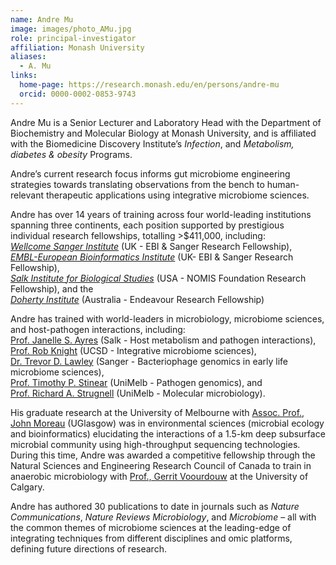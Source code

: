 ```yaml
---
name: Andre Mu
image: images/photo_AMu.jpg
role: principal-investigator
affiliation: Monash University
aliases:
  - A. Mu
links:
  home-page: https://research.monash.edu/en/persons/andre-mu
  orcid: 0000-0002-0853-9743
---
```


Andre Mu is a Senior Lecturer and Laboratory Head with the Department of Biochemistry and Molecular Biology at Monash University, and is affiliated with the Biomedicine Discovery Institute’s *Infection*, and *Metabolism, diabetes & obesity* Programs. 

Andre’s current research focus informs gut microbiome engineering strategies towards translating observations from the bench to human-relevant therapeutic applications using integrative microbiome sciences. 

Andre has over 14 years of training across four world-leading institutions spanning three continents, each position supported by prestigious individual research fellowships, totalling >$411,000, including:<br/>
[*Wellcome Sanger Institute*](https://www.sanger.ac.uk) (UK - EBI & Sanger Research Fellowship),<br/>
[*EMBL-European Bioinformatics Institute*](https://www.ebi.ac.uk) (UK- EBI & Sanger Research Fellowship),<br/>
[*Salk Institute for Biological Studies*](https://www.salk.edu) (USA - NOMIS Foundation Research Fellowship), and the<br/>
[*Doherty Institute*](https://www.doherty.edu.au) (Australia - Endeavour Research Fellowship)

Andre has trained with world-leaders in microbiology, microbiome sciences, and host-pathogen interactions, including:<br/>
[Prof. Janelle S. Ayres](https://www.salk.edu/scientist/janelle-ayres/) (Salk - Host metabolism and pathogen interactions),<br/>
[Prof. Rob Knight](https://knightlab.ucsd.edu/wordpress/?page_id=47) (UCSD - Integrative microbiome sciences),<br/>
[Dr. Trevor D. Lawley](https://www.sanger.ac.uk/person/lawley-trevor/) (Sanger - Bacteriophage genomics in early life microbiome sciences),<br/>
[Prof. Timothy P. Stinear](https://www.doherty.edu.au/people/tim-stinear) (UniMelb - Pathogen genomics), and<br/>
[Prof. Richard A. Strugnell](https://www.doherty.edu.au/people/professor-richard-dick-strugnell) (UniMelb - Molecular microbiology).<br/>

His graduate research at the University of Melbourne with [Assoc. Prof., John Moreau](https://www.gla.ac.uk/schools/ges/staff/johnmoreau/) (UGlasgow) was in environmental sciences (microbial ecology and bioinformatics) elucidating the interactions of a 1.5-km deep subsurface microbial community using high-throughput sequencing technologies. During this time, Andre was awarded a competitive fellowship through the Natural Sciences and Engineering Research Council of Canada to train in anaerobic microbiology with [Prof., Gerrit Voourdouw](https://profiles.ucalgary.ca/gerrit-voordouw) at the University of Calgary. 

Andre has authored 30 publications to date in journals such as *Nature Communications*, *Nature Reviews Microbiology*, and *Microbiome* – all with the common themes of microbiome sciences at the leading-edge of integrating techniques from different disciplines and omic platforms, defining future directions of research. 

